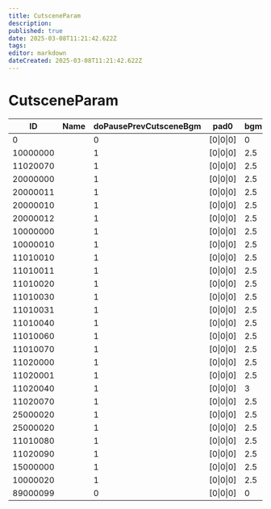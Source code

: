 ```yaml
---
title: CutsceneParam
description: 
published: true
date: 2025-03-08T11:21:42.622Z
tags: 
editor: markdown
dateCreated: 2025-03-08T11:21:42.622Z
---
```


# CutsceneParam
|ID      |Name|doPausePrevCutsceneBgm|pad0             |bgmFadeoutTime|bgmFadeinTime|
|--------|-|-|-----------------|---|-|
|0       | |0|[0&#124;0&#124;0]|0  |0|
10000000| |1|[0&#124;0&#124;0]|2.5|0|
11020070| |1|[0&#124;0&#124;0]|2.5|0|
20000000| |1|[0&#124;0&#124;0]|2.5|0|
20000011| |1|[0&#124;0&#124;0]|2.5|0|
20000010| |1|[0&#124;0&#124;0]|2.5|0|
20000012| |1|[0&#124;0&#124;0]|2.5|0|
10000000| |1|[0&#124;0&#124;0]|2.5|0|
10000010| |1|[0&#124;0&#124;0]|2.5|0|
11010010| |1|[0&#124;0&#124;0]|2.5|0|
11010011| |1|[0&#124;0&#124;0]|2.5|0|
11010020| |1|[0&#124;0&#124;0]|2.5|0|
11010030| |1|[0&#124;0&#124;0]|2.5|0|
11010031| |1|[0&#124;0&#124;0]|2.5|0|
11010040| |1|[0&#124;0&#124;0]|2.5|0|
11010060| |1|[0&#124;0&#124;0]|2.5|0|
11010070| |1|[0&#124;0&#124;0]|2.5|0|
11020000| |1|[0&#124;0&#124;0]|2.5|0|
11020001| |1|[0&#124;0&#124;0]|2.5|0|
11020040| |1|[0&#124;0&#124;0]|3  |0|
11020070| |1|[0&#124;0&#124;0]|2.5|0|
25000020| |1|[0&#124;0&#124;0]|2.5|0|
25000020| |1|[0&#124;0&#124;0]|2.5|0|
11010080| |1|[0&#124;0&#124;0]|2.5|0|
11020090| |1|[0&#124;0&#124;0]|2.5|0|
15000000| |1|[0&#124;0&#124;0]|2.5|0|
10000020| |1|[0&#124;0&#124;0]|2.5|0|
89000099| |0|[0&#124;0&#124;0]|0  |0|
